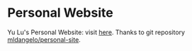 # Personal Website
Yu Lu's Personal Website: visit [here](https://yulu0131.github.io). Thanks to git repository [mldangelo/personal-site](https://github.com/mldangelo/personal-site.git).

